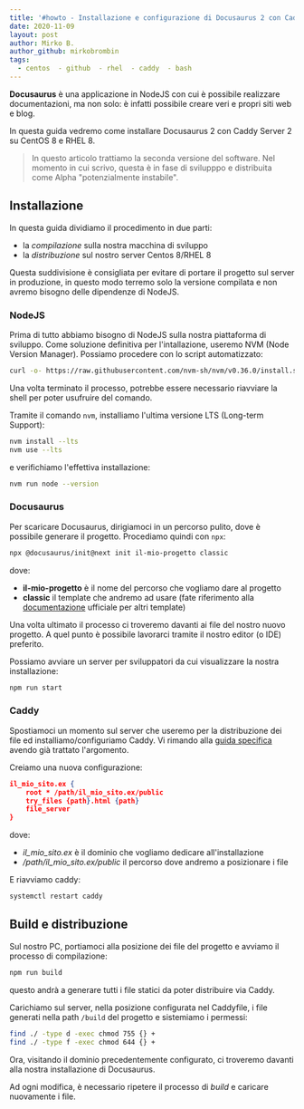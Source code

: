 ```yaml
---
title: '#howto - Installazione e configurazione di Docusaurus 2 con Caddy Server 2 su CentOS 8/RHEL 8'
date: 2020-11-09
layout: post
author: Mirko B.
author_github: mirkobrombin
tags:
  - centos  - github  - rhel  - caddy  - bash
---
```

**Docusaurus** è una applicazione in NodeJS con cui è possibile realizzare documentazioni, ma non solo: è infatti possibile creare veri e propri siti web e blog.

In questa guida vedremo come installare Docusaurus 2 con Caddy Server 2 su CentOS 8 e RHEL 8.

> In questo articolo trattiamo la seconda versione del software. Nel momento in cui scrivo, questa è in fase di svilupppo e distribuita come Alpha "potenzialmente instabile".

## Installazione
In questa guida dividiamo il procedimento in due parti:
- la *compilazione* sulla nostra macchina di sviluppo
- la *distribuzione* sul nostro server Centos 8/RHEL 8

Questa suddivisione è consigliata per evitare di portare il progetto sul server in produzione, in questo modo terremo solo la versione compilata e non avremo bisogno delle dipendenze di NodeJS.

### NodeJS
Prima di tutto abbiamo bisogno di NodeJS sulla nostra piattaforma di sviluppo. Come soluzione definitiva per l'intallazione, useremo NVM (Node Version Manager). Possiamo procedere con lo script automatizzato:

```bash
curl -o- https://raw.githubusercontent.com/nvm-sh/nvm/v0.36.0/install.sh | bash
```

Una volta terminato il processo, potrebbe essere necessario riavviare la shell per poter usufruire del comando.

Tramite il comando `nvm`, installiamo l'ultima versione LTS (Long-term Support):

```bash
nvm install --lts
nvm use --lts
```

e verifichiamo l'effettiva installazione:

```bash
nvm run node --version
```

### Docusaurus
Per scaricare Docusaurus, dirigiamoci in un percorso pulito, dove è possibile generare il progetto. Procediamo quindi con `npx`:

```bash
npx @docusaurus/init@next init il-mio-progetto classic
```

dove:
- **il-mio-progetto** è il nome del percorso che vogliamo dare al progetto
- **classic** il template che andremo ad usare (fate riferimento alla [documentazione](https://v2.docusaurus.io/docs) ufficiale per altri template)

Una volta ultimato il processo ci troveremo davanti ai file del nostro nuovo progetto. A quel punto è possibile lavorarci tramite il nostro editor (o IDE) preferito.

Possiamo avviare un server per sviluppatori da cui visualizzare la nostra installazione:

```bash
npm run start
```

### Caddy
Spostiamoci un momento sul server che useremo per la distribuzione dei file ed installiamo/configuriamo Caddy. Vi rimando alla [guida specifica](https://linuxhub.it/articles/howto-installazione-e-configurazione-di-caddy-server-su-centos-8-rhel-8) avendo già trattato l'argomento.

Creiamo una nuova configurazione:

```json
il_mio_sito.ex {
	root * /path/il_mio_sito.ex/public
    try_files {path}.html {path}
    file_server
}
```

dove:
- *il_mio_sito.ex* è il dominio che vogliamo dedicare all'installazione
- */path/il_mio_sito.ex/public* il percorso dove andremo a posizionare i file

E riavviamo caddy:

```bash
systemctl restart caddy
```

## Build e distribuzione
Sul nostro PC, portiamoci alla posizione dei file del progetto e avviamo il processo di compilazione:

```bash
npm run build
```

questo andrà a generare tutti i file statici da poter distribuire via Caddy.

Carichiamo sul server, nella posizione configurata nel Caddyfile, i file generati nella path `/build` del progetto e sistemiamo i permessi:

```bash
find ./ -type d -exec chmod 755 {} +                                     
find ./ -type f -exec chmod 644 {} +
```

Ora, visitando il dominio precedentemente configurato, ci troveremo davanti alla nostra installazione di Docusaurus.

Ad ogni modifica, è necessario ripetere il processo di *build* e caricare nuovamente i file.

